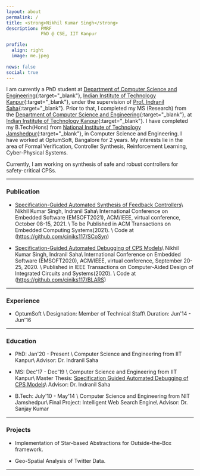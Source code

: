 ```yaml
---
layout: about
permalink: /
title: <strong>Nikhil Kumar Singh</strong>
description: PMRF   
             PhD @ CSE, IIT Kanpur 

profile:
  align: right
  image: me.jpeg
  
news: false
social: true
---
```


I am currently a PhD student at [Department of Computer Science and Engineering](https://www.cse.iitk.ac.in/){:target="\_blank"}, [Indian Institute of Technology Kanpur](http://www.iitk.ac.in/){:target="\_blank"}, under the supervision of [Prof. Indranil Saha](https://www.cse.iitk.ac.in/users/isaha/){:target="\_blank"}. Prior to that, I completed my MS (Research) from the [Department of Computer Science and Engineering](https://www.cse.iitk.ac.in/){:target="\_blank"}, at [Indian Institute of Technology Kanpur](http://www.iitk.ac.in/){:target="\_blank"}. I have completed my B.Tech(Hons) from [National Institute of Technology Jamshedpur](http://www.nitjsr.ac.in/){:target="\_blank"}, in Computer Science and Engineering. I have worked at OptumSoft, Bangalore for 2 years. My interests lie in the area of Formal Verification, Controller Synthesis, Reinforcement Learning, Cyber-Physical Systems.

Currently, I am working on synthesis of safe and robust controllers for safety-critical CPSs.

-----------------

### __Publication__

* [Specification-Guided Automated Synthesis of Feedback Controllers](https://doi.org/10.1145/3477011)\\
  Nikhil Kumar Singh, Indranil Saha\\
  International Conference on Embedded Software (EMSOFT2021), ACM/IEEE, virtual conference, October 08-15, 2021. \\
  To be Published in ACM Transactions on Embedded Computing Systems(2021). \\
  Code at (https://github.com/ciniks117/SCoSyn)
  
* [Specification-Guided Automated Debugging of CPS Models](https://ieeexplore.ieee.org/document/9211574)\\
  Nikhil Kumar Singh, Indranil Saha\\
  International Conference on Embedded Software (EMSOFT2020), ACM/IEEE, virtual conference, September 20-25, 2020. \\
  Published in IEEE Transactions on Computer-Aided Design of Integrated Circuits and Systems(2020). \\
  Code at (https://github.com/ciniks117/BLARS)
 
-----------------

### __Experience__

* OptumSoft \\
  Designation: Member of Technical Staff\\
  Duration: Jun'14 - Jun'16

-----------------

### __Education__

* PhD: Jan'20 - Present \\
  Computer Science and Engineering from IIT Kanpur\\
  Advisor: Dr. Indranil Saha

* MS: Dec'17 - Dec'19 \\
  Computer Science and Engineering from IIT Kanpur\\
  Master Thesis: <a class="page-link" href="{{ '/assets/pdf/MSThesis.pdf' | prepend: site.baseurl | prepend: site.url }}">Specification Guided Automated Debugging of CPS Models</a>\\
  Advisor: Dr. Indranil Saha

* B.Tech: July'10 - May'14 \\
  Computer Science and Engineering from NIT Jamshedpur\\
  Final Project: Intelligent Web Search Engine\\
  Advisor: Dr. Sanjay Kumar


--------------

### __Projects__

* Implementation of Star-based Abstractions for Outside-the-Box framework.

* Geo-Spatial Analysis of Twitter Data.


----------------------------------------
